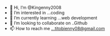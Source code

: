 - 👋 Hi, I’m @Kingenny2008
- 👀 I’m interested in ...coding
- 🌱 I’m currently learning ...web development
- 💞️ I’m looking to collaborate on ..Github
- 📫 How to reach me ...titobienny08@gmail.com

<!---
Kingenny2008/Kingenny2008 is a ✨ special ✨ repository because its `README.md` (this file) appears on your GitHub profile.
You can click the Preview link to take a look at your changes.
--->
